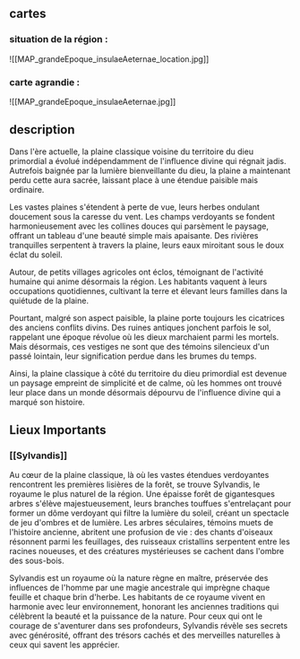 ## cartes

### situation de la région :

![[MAP_grandeEpoque_insulaeAeternae_location.jpg]]

### carte agrandie : 

![[MAP_grandeEpoque_insulaeAeternae.jpg]]

## description

Dans l'ère actuelle, la plaine classique voisine du territoire du dieu primordial a évolué indépendamment de l'influence divine qui régnait jadis. Autrefois baignée par la lumière bienveillante du dieu, la plaine a maintenant perdu cette aura sacrée, laissant place à une étendue paisible mais ordinaire.

Les vastes plaines s'étendent à perte de vue, leurs herbes ondulant doucement sous la caresse du vent. Les champs verdoyants se fondent harmonieusement avec les collines douces qui parsèment le paysage, offrant un tableau d'une beauté simple mais apaisante. Des rivières tranquilles serpentent à travers la plaine, leurs eaux miroitant sous le doux éclat du soleil.

Autour, de petits villages agricoles ont éclos, témoignant de l'activité humaine qui anime désormais la région. Les habitants vaquent à leurs occupations quotidiennes, cultivant la terre et élevant leurs familles dans la quiétude de la plaine.

Pourtant, malgré son aspect paisible, la plaine porte toujours les cicatrices des anciens conflits divins. Des ruines antiques jonchent parfois le sol, rappelant une époque révolue où les dieux marchaient parmi les mortels. Mais désormais, ces vestiges ne sont que des témoins silencieux d'un passé lointain, leur signification perdue dans les brumes du temps.

Ainsi, la plaine classique à côté du territoire du dieu primordial est devenue un paysage empreint de simplicité et de calme, où les hommes ont trouvé leur place dans un monde désormais dépourvu de l'influence divine qui a marqué son histoire.

## Lieux Importants

### [[Sylvandis]]

Au cœur de la plaine classique, là où les vastes étendues verdoyantes rencontrent les premières lisières de la forêt, se trouve Sylvandis, le royaume le plus naturel de la région. Une épaisse forêt de gigantesques arbres s'élève majestueusement, leurs branches touffues s'entrelaçant pour former un dôme verdoyant qui filtre la lumière du soleil, créant un spectacle de jeu d'ombres et de lumière. Les arbres séculaires, témoins muets de l'histoire ancienne, abritent une profusion de vie : des chants d'oiseaux résonnent parmi les feuillages, des ruisseaux cristallins serpentent entre les racines noueuses, et des créatures mystérieuses se cachent dans l'ombre des sous-bois.

Sylvandis est un royaume où la nature règne en maître, préservée des influences de l'homme par une magie ancestrale qui imprègne chaque feuille et chaque brin d'herbe. Les habitants de ce royaume vivent en harmonie avec leur environnement, honorant les anciennes traditions qui célèbrent la beauté et la puissance de la nature. Pour ceux qui ont le courage de s'aventurer dans ses profondeurs, Sylvandis révèle ses secrets avec générosité, offrant des trésors cachés et des merveilles naturelles à ceux qui savent les apprécier.